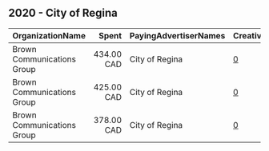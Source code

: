 ## 2020 - City of Regina 
|OrganizationName|Spent|PayingAdvertiserNames|CreativeUrls|Impressions|Genders|AgeBrackets|CountryCodes|BillingAddresses|CandidateBallotInformation|
|:---|---:|:---|:---|---:|:---|:---|:---|:---|:---|
|Brown Communications Group|434.00 CAD|City of Regina|[0](https://www.snap.com/political-ads/asset/022548e44fab7c99c00c97e1ea298292d5956921b508424c493341fe60d2104f?mediaType=mp4)|97,296||18+|canada|CA|Elections Day|
|Brown Communications Group|425.00 CAD|City of Regina|[0](https://www.snap.com/political-ads/asset/39eff41ae2d77b8514583e46219662c9e4ce20d3f3d2397bcd675489faf208d6?mediaType=mp4)|93,157||18+|canada|CA||
|Brown Communications Group|378.00 CAD|City of Regina|[0](https://www.snap.com/political-ads/asset/022548e44fab7c99c00c97e1ea298292d5956921b508424c493341fe60d2104f?mediaType=mp4)|106,251||18+|canada|CA|Elections Day|
